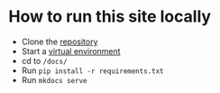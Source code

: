 # How to run this site locally

- Clone the [repository](https://github.com/BLSQ/iaso)
- Start a [virtual environment](https://docs.python.org/3/library/venv.html)
- cd to `/docs/`
- Run `pip install -r requirements.txt`
- Run `mkdocs serve`